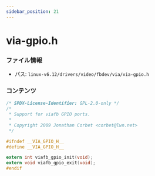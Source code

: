 ```yaml
---
sidebar_position: 21
---
```

# via-gpio.h

### ファイル情報

- パス: `linux-v6.12/drivers/video/fbdev/via/via-gpio.h`

### コンテンツ

```h
/* SPDX-License-Identifier: GPL-2.0-only */
/*
 * Support for viafb GPIO ports.
 *
 * Copyright 2009 Jonathan Corbet <corbet@lwn.net>
 */

#ifndef __VIA_GPIO_H__
#define __VIA_GPIO_H__

extern int viafb_gpio_init(void);
extern void viafb_gpio_exit(void);
#endif

```
